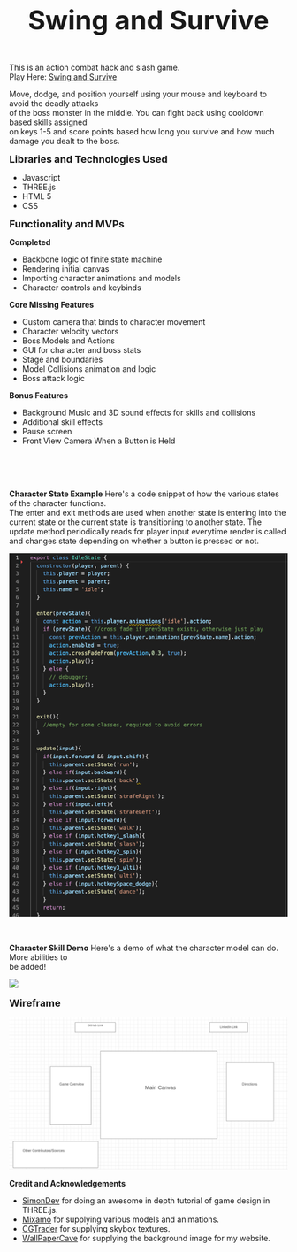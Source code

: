 ﻿**<div align="center"><font size ="16">Swing and Survive</font></div>**



</br></br>This is an action combat hack and slash game.</br>
Play Here: <a href="https://hermanh36.github.io/JS_Project/">Swing and Survive</a></br>

Move, dodge, and position yourself using your mouse and keyboard to avoid the deadly attacks</br>
of the boss monster in the middle. You can fight back using cooldown based skills assigned <br>
on keys 1-5 and score points based how long you survive and how much damage you dealt to the boss.

**<font size ="4">Libraries and Technologies Used</font>**
* Javascript
* THREE.js
* HTML 5
* CSS

**<font size ="4">Functionality and MVPs</font>**

**Completed**
* Backbone logic of finite state machine
* Rendering initial canvas
* Importing character animations and models
* Character controls and keybinds

**Core Missing Features**
* Custom camera that binds to character movement
* Character velocity vectors
* Boss Models and Actions
* GUI for character and boss stats
* Stage and boundaries
* Model Collisions animation and logic
* Boss attack logic

**Bonus Features**
* Background Music and 3D sound effects for skills and collisions
* Additional skill effects
* Pause screen
* Front View Camera When a Button is Held

</br>
</br>
</br>

**Character State Example**
Here's a code snippet of how the various states of the character functions.</br>
The enter and exit methods are used when another state is entering into the </br>
current state or the current state is transitioning to another state. The </br>
update method periodically reads for player input everytime render is called </br>
and changes state depending on whether a button is pressed or not.</br>


![image](idle-state-snippet.png)

</br>

**Character Skill Demo**
Here's a demo of what the character model can do. More abilities to</br>
be added!</br>

![](skill-demo.gif)



**<font size ="4">Wireframe</font>**
  
![image](wireframe.png)


**Credit and Acknowledgements**
* <a href="https://www.youtube.com/channel/UCEwhtpXrg5MmwlH04ANpL8A?app=desktop">SimonDev</a> for doing an awesome in depth tutorial of game design in THREE.js.
* <a href="https://www.mixamo.com/">Mixamo</a> for supplying various models and animations.
* <a href ="https://www.cgtrader.com/">CGTrader</a> for supplying skybox textures.
* <a href="https://wallpapercave.com/">WallPaperCave</a> for supplying the background image for my website.




